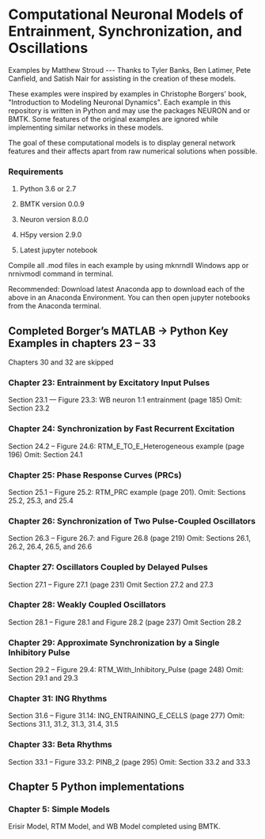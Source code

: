# Computational Neuronal Models of Entrainment, Synchronization, and Oscillations

Examples by Matthew Stroud ---
Thanks to Tyler Banks, Ben Latimer, Pete Canfield, and Satish Nair for assisting in the creation of these models.

These examples were inspired by examples in Christophe Borgers' book, "Introduction to Modeling Neuronal Dynamics".
Each example in this repository is written in Python and may use the packages NEURON and or BMTK. 
Some features of the original examples are ignored while implementing similar networks in these models.

The goal of these computational models is to display general network features and their affects apart from raw numerical solutions when possible. 

### Requirements
 1) Python 3.6 or 2.7
 
 2) BMTK version 0.0.9
 
 3) Neuron version 8.0.0

 4) H5py version 2.9.0 
 
 5) Latest jupyter notebook
 
 Compile all .mod files in each example by using mknrndll Windows app or nrnivmodl command in terminal.

Recommended: Download latest Anaconda app to download each of the above in an Anaconda Environment. You can then open jupyter notebooks from the Anaconda terminal.



## Completed Borger’s MATLAB -> Python Key Examples in chapters 23 – 33
Chapters 30 and 32 are skipped

### Chapter 23: Entrainment by Excitatory Input Pulses

Section 23.1 — Figure 23.3: WB neuron 1:1 entrainment (page 185)
Omit:  Section 23.2

### Chapter 24: Synchronization by Fast Recurrent Excitation

Section 24.2 – Figure 24.6: RTM_E_TO_E_Heterogeneous example (page 196)
Omit: Section 24.1

### Chapter 25: Phase Response Curves (PRCs)

Section 25.1 – Figure 25.2: RTM_PRC  example (page 201). 
Omit: Sections 25.2, 25.3, and 25.4

### Chapter 26: Synchronization of Two Pulse-Coupled Oscillators

Section 26.3 – Figure 26.7: and Figure 26.8 (page 219)
Omit:  Sections 26.1, 26.2, 26.4, 26.5, and 26.6

### Chapter 27: Oscillators Coupled by Delayed Pulses

Section 27.1 – Figure 27.1 (page 231)
Omit Section 27.2 and 27.3

### Chapter 28: Weakly Coupled Oscillators

Section 28.1 – Figure 28.1 and Figure 28.2 (page 237)
Omit Section 28.2

### Chapter 29: Approximate Synchronization by a Single Inhibitory Pulse

Section 29.2 – Figure 29.4: RTM_With_Inhibitory_Pulse (page 248)
Omit: Section 29.1 and 29.3

### Chapter 31: ING Rhythms

Section 31.6 – Figure 31.14: ING_ENTRAINING_E_CELLS (page 277)
Omit: Sections 31.1, 31.2, 31.3, 31.4, 31.5

### Chapter 33: Beta Rhythms

Section 33.1 – Figure 33.2: PINB_2 (page 295)
Omit: Section 33.2 and 33.3

## Chapter 5 Python implementations

### Chapter 5: Simple Models
Erisir Model, RTM Model, and WB Model completed using BMTK.
